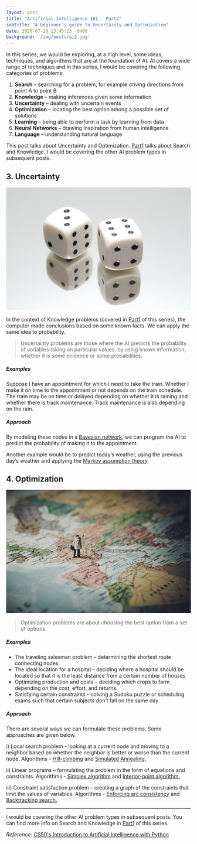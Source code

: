 ```yaml
---
layout: post
title: "Artificial Intelligence 101 - Part2"
subtitle: "A beginner's guide to Uncertainty and Optimization"
date: 2020-07-20 13:45:13 -0400
background: '/img/posts/ai2.jpg'
---
```


In this series, we would be exploring, at a high level, some ideas, techniques, and algorithms that are at the foundation of AI. AI covers a wide range of techniques and in this series, I would be covering the following categories of problems:

1.	**Search** – searching for a problem, for example driving directions from point A to point B
2.	**Knowledge** – making inferences given some information
3.	**Uncertainty** – dealing with uncertain events
4.	**Optimization** – locating the best option among a possible set of solutions 
5.	**Learning** – being able to perform a task by learning from data
6.	**Neural Networks** – drawing inspiration from human intelligence
7.	**Language** – understanding natural language 

This post talks about Uncertainty and Optimization. [Part1](https://sheia.github.io/2020/07/13/ai1.html) talks about Search and Knowledge. I would be covering the other AI problem types in subsequent posts. 

## 3. Uncertainty

![](/img/posts/ai2-uncertainty.jpg)

In the context of Knowledge problems (covered in [Part1](https://sheia.github.io/2020/07/13/ai1.html) of this series), the computer made conclusions based on some known facts. We can apply the same idea to probability. 

> Uncertainty problems are those where the AI predicts the probability of variables taking on particular values, by using known information, whether it is some evidence or some probabilities. 

##### *Examples*

Suppose I have an appointment for which I need to take the train. Whether I make it on time to the appointment or not depends on the train schedule. The train may be on time or delayed depending on whether it is raining and whether there is track maintenance. Track maintenance is also depending on the rain. 

##### *Approach*

By modeling these nodes in a [Bayesian network](https://towardsdatascience.com/introduction-to-bayesian-networks-81031eeed94e), we can program the AI to predict the probability of making it to the appointment. 

Another example would be to predict today’s weather, using the previous day’s weather and applying the [Markov assumption theory](https://www.igi-global.com/dictionary/markov-assumption/37576).

## 4. Optimization

![](/img/posts/ai2-optimization.jpg)

> Optimization problems are about choosing the best option from a set of options.

##### *Examples*

- The traveling salesman problem – determining the shortest route connecting nodes
- The ideal location for a hospital – deciding where a hospital should be located so that it is the least distance from a certain number of houses
- Optimizing production and costs – deciding which crops to farm depending on the cost, effort, and returns.
- Satisfying certain constraints – solving a Sudoku puzzle or scheduling exams such that certain subjects don’t fall on the same day


##### *Approach*

There are several ways we can formulate these problems. Some approaches are given below.

i)	Local search problem -  looking at a current node and moving to a neighbor based on whether the neighbor is better or worse than the current node.
Algorithms - [Hill-climbing](https://en.wikipedia.org/wiki/Hill_climbing) and [Simulated Annealing.](https://www.mathworks.com/help/gads/what-is-simulated-annealing.html)

ii)	Linear programs – formulating the problem in the form of equations and constraints. Algorithms - [Simplex algorithm](https://en.wikipedia.org/wiki/Simplex_algorithm) and [Interior-point algorithm.](https://en.wikipedia.org/wiki/Interior-point_method)

iii)	Constraint satisfaction problem – creating a graph of the constraints that limit the values of variables.
Algorithms - [Enforcing arc consistency](https://en.wikipedia.org/wiki/Local_consistency) and [Backtracking search.](https://www.tutorialspoint.com/introduction-to-backtracking)

---

I would be covering the other AI problem types in subsequent posts. You can find more info on Search and Knowledge in [Part1](https://sheia.github.io/2020/07/13/ai1.html) of this series.

*Reference:* [CS50's Introduction to Artificial Intelligence with Python](https://courses.edx.org/courses/course-v1:HarvardX+CS50AI+1T2020/course/)